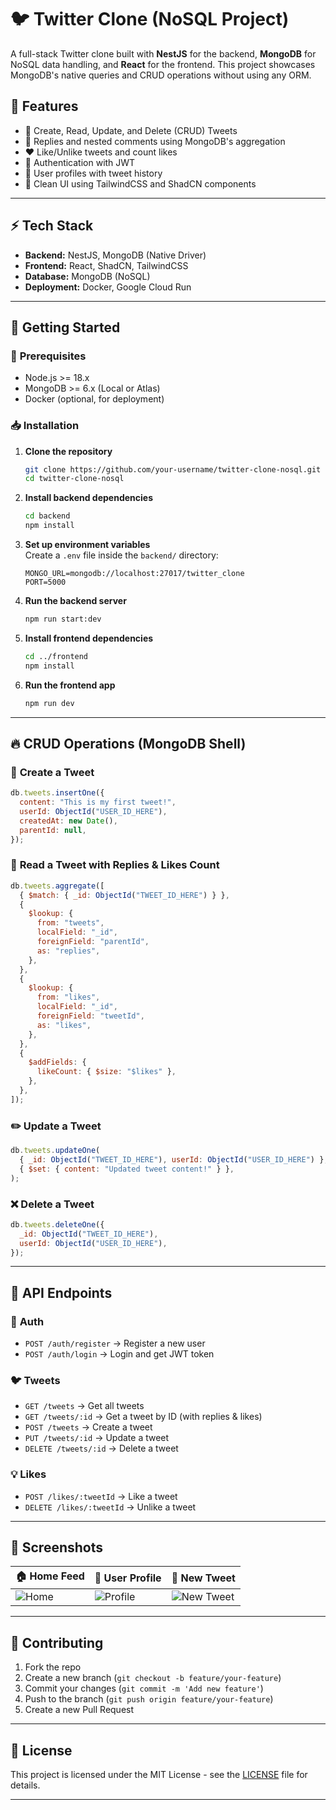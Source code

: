 # 🐦 **Twitter Clone (NoSQL Project)**

A full-stack Twitter clone built with **NestJS** for the backend, **MongoDB** for NoSQL data handling, and **React** for the frontend. This project showcases MongoDB's native queries and CRUD operations without using any ORM.

## 📜 **Features**

- 📝 Create, Read, Update, and Delete (CRUD) Tweets
- 💬 Replies and nested comments using MongoDB's aggregation
- ❤️ Like/Unlike tweets and count likes
- 🔐 Authentication with JWT
- 👤 User profiles with tweet history
- 📄 Clean UI using TailwindCSS and ShadCN components

---

## ⚡ **Tech Stack**

- **Backend:** NestJS, MongoDB (Native Driver)
- **Frontend:** React, ShadCN, TailwindCSS
- **Database:** MongoDB (NoSQL)
- **Deployment:** Docker, Google Cloud Run

---

## 🚀 **Getting Started**

### 🔧 **Prerequisites**

- Node.js >= 18.x
- MongoDB >= 6.x (Local or Atlas)
- Docker (optional, for deployment)

### 📥 **Installation**

1. **Clone the repository**

   ```bash
   git clone https://github.com/your-username/twitter-clone-nosql.git
   cd twitter-clone-nosql
   ```

2. **Install backend dependencies**

   ```bash
   cd backend
   npm install
   ```

3. **Set up environment variables**  
   Create a `.env` file inside the `backend/` directory:

   ```
   MONGO_URL=mongodb://localhost:27017/twitter_clone
   PORT=5000
   ```

4. **Run the backend server**

   ```bash
   npm run start:dev
   ```

5. **Install frontend dependencies**

   ```bash
   cd ../frontend
   npm install
   ```

6. **Run the frontend app**

   ```bash
   npm run dev
   ```

---

## 🔥 **CRUD Operations (MongoDB Shell)**

### 📝 **Create a Tweet**

```js
db.tweets.insertOne({
  content: "This is my first tweet!",
  userId: ObjectId("USER_ID_HERE"),
  createdAt: new Date(),
  parentId: null,
});
```

### 📖 **Read a Tweet with Replies & Likes Count**

```js
db.tweets.aggregate([
  { $match: { _id: ObjectId("TWEET_ID_HERE") } },
  {
    $lookup: {
      from: "tweets",
      localField: "_id",
      foreignField: "parentId",
      as: "replies",
    },
  },
  {
    $lookup: {
      from: "likes",
      localField: "_id",
      foreignField: "tweetId",
      as: "likes",
    },
  },
  {
    $addFields: {
      likeCount: { $size: "$likes" },
    },
  },
]);
```

### ✏️ **Update a Tweet**

```js
db.tweets.updateOne(
  { _id: ObjectId("TWEET_ID_HERE"), userId: ObjectId("USER_ID_HERE") },
  { $set: { content: "Updated tweet content!" } },
);
```

### ❌ **Delete a Tweet**

```js
db.tweets.deleteOne({
  _id: ObjectId("TWEET_ID_HERE"),
  userId: ObjectId("USER_ID_HERE"),
});
```

---

## 🔑 **API Endpoints**

### 📍 **Auth**

- `POST /auth/register` → Register a new user
- `POST /auth/login` → Login and get JWT token

### 🐦 **Tweets**

- `GET /tweets` → Get all tweets
- `GET /tweets/:id` → Get a tweet by ID (with replies & likes)
- `POST /tweets` → Create a tweet
- `PUT /tweets/:id` → Update a tweet
- `DELETE /tweets/:id` → Delete a tweet

### 💡 **Likes**

- `POST /likes/:tweetId` → Like a tweet
- `DELETE /likes/:tweetId` → Unlike a tweet

---

## 🎨 **Screenshots**

| 🏠 Home Feed                    | 👤 User Profile                       | 📝 New Tweet                              |
| ------------------------------- | ------------------------------------- | ----------------------------------------- |
| ![Home](./screenshots/home.png) | ![Profile](./screenshots/profile.png) | ![New Tweet](./screenshots/new-tweet.png) |

---

## 🤝 **Contributing**

1. Fork the repo
2. Create a new branch (`git checkout -b feature/your-feature`)
3. Commit your changes (`git commit -m 'Add new feature'`)
4. Push to the branch (`git push origin feature/your-feature`)
5. Create a new Pull Request

---

## 📜 **License**

This project is licensed under the MIT License - see the [LICENSE](LICENSE) file for details.

---
